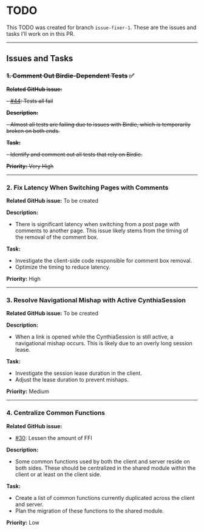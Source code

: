 # TODO

This TODO was created for branch `issue-fixer-1`. These are the issues and tasks I'll work on in this PR.

---

## Issues and Tasks

### ~~1. Comment Out Birdie-Dependent Tests~~ ✅

~~**Related GitHub issue:**~~

~~- [#44](https://github.com/CynthiaWebsiteEngine/Mini/issues/44): Tests all fail~~

~~**Description:**~~

~~- Almost all tests are failing due to issues with Birdie, which is temporarily broken on both ends.~~

~~**Task:**~~

~~- Identify and comment out all tests that rely on Birdie.~~

~~**Priority:** Very High~~

---

### 2. Fix Latency When Switching Pages with Comments

**Related GitHub issue:**
To be created

**Description:**

- There is significant latency when switching from a post page with comments to another page. This issue likely stems from the timing of the removal of the comment box.

**Task:**

- Investigate the client-side code responsible for comment box removal.
- Optimize the timing to reduce latency.

**Priority:** High

---

### 3. Resolve Navigational Mishap with Active CynthiaSession

**Related GitHub issue:**
To be created

**Description:**

- When a link is opened while the CynthiaSession is still active, a navigational mishap occurs. This is likely due to an overly long session lease.

**Task:**

- Investigate the session lease duration in the client.
- Adjust the lease duration to prevent mishaps.

**Priority:** Medium

---

### 4. Centralize Common Functions

**Related GitHub issue:**

- [#30](https://github.com/CynthiaWebsiteEngine/Mini/issues/30): Lessen the amount of FFI

**Description:**

- Some common functions used by both the client and server reside on both sides. These should be centralized in the shared module within the client or at least on the client side.

**Task:**

- Create a list of common functions currently duplicated across the client and server.
- Plan the migration of these functions to the shared module.

**Priority:** Low

